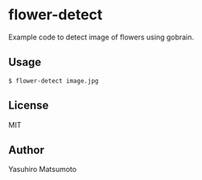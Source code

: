 # flower-detect

Example code to detect image of flowers using gobrain.

## Usage

```
$ flower-detect image.jpg
```

## License

MIT

## Author

Yasuhiro Matsumoto
